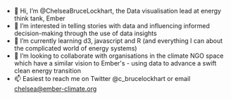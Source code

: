 - 👋 Hi, I’m @ChelseaBruceLockhart, the Data visualisation lead at energy think tank, Ember
- 👀 I’m interested in telling stories with data and influencing informed decision-making through the use of data insights
- 🌱 I’m currently learning d3, javascript and R (and everything I can about the complicated world of energy systems)
- 💞️ I’m looking to collaborate with organisations in the climate NGO space which have a similar vision to Ember's - using data to advance a swift clean energy transition 
- 📫 Easiest to reach me on Twitter @c_brucelockhart or email chelsea@ember-climate.org
